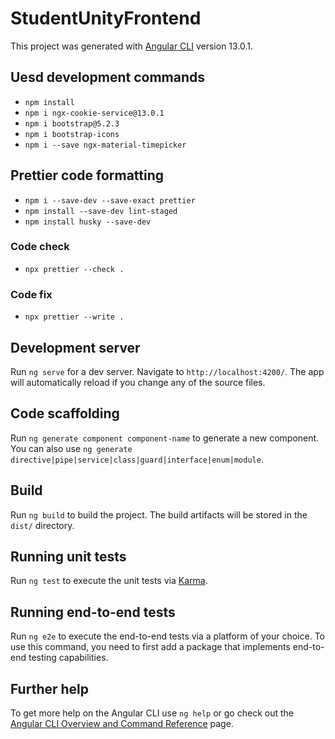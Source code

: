 # StudentUnityFrontend

This project was generated with [Angular CLI](https://github.com/angular/angular-cli) version 13.0.1.

## Uesd development commands

-   `npm install`
-   `npm i ngx-cookie-service@13.0.1`
-   `npm i bootstrap@5.2.3`
-   `npm i bootstrap-icons`
-   `npm i --save ngx-material-timepicker`

## Prettier code formatting

-   `npm i --save-dev --save-exact prettier`
-   `npm install --save-dev lint-staged`
-   `npm install husky --save-dev`

### Code check

-   `npx prettier --check .`

### Code fix

-   `npx prettier --write .`

## Development server

Run `ng serve` for a dev server. Navigate to `http://localhost:4200/`. The app will automatically reload if you change any of the source files.

## Code scaffolding

Run `ng generate component component-name` to generate a new component. You can also use `ng generate directive|pipe|service|class|guard|interface|enum|module`.

## Build

Run `ng build` to build the project. The build artifacts will be stored in the `dist/` directory.

## Running unit tests

Run `ng test` to execute the unit tests via [Karma](https://karma-runner.github.io).

## Running end-to-end tests

Run `ng e2e` to execute the end-to-end tests via a platform of your choice. To use this command, you need to first add a package that implements end-to-end testing capabilities.

## Further help

To get more help on the Angular CLI use `ng help` or go check out the [Angular CLI Overview and Command Reference](https://angular.io/cli) page.
